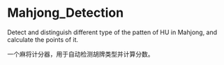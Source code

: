 # Mahjong_Detection
Detect and distinguish different type of the patten of HU in Mahjong, and calculate the points of it.

一个麻将计分器，用于自动检测胡牌类型并计算分数。
